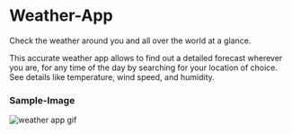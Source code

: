 # Weather-App

Check the weather around you and all over the world at a glance.

This accurate weather app allows to find out a detailed forecast wherever you are, for any time of the day by searching for your location of choice.
See details like temperature, wind speed, and humidity.

### Sample-Image

![weather app gif](.client/weather-app.gif)

